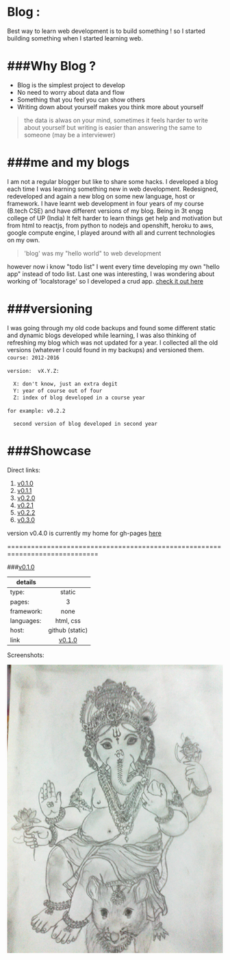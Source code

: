 Blog :
======================================================================
Best way to learn web development is to build something !
so I started building something when I started learning web.

###Why Blog ?
======================================================================
  * Blog is the simplest project to develop 
  * No need to worry about data and flow 
  * Something that you feel you can show others
  * Writing down about yourself makes you think more about yourself
  
>the data is alwas on your mind, sometimes it feels harder to write about yourself but writing is easier than answering the same to someone (may be a interviewer)

###me and my blogs
========================================================================
  I am not a regular blogger but like to share some hacks.
  I developed a blog each time I was learning something new in web development.
  Redesigned, redeveloped and again a new blog on some new language, host or framework.
  I have learnt web development in four years of my course (B.tech CSE) and have different versions of my blog.
  Being in 3t engg college of UP (India) It felt harder to learn things get help and motivation but from html to reactjs, from python to nodejs
  and openshift, heroku to aws, google compute engine, I played around with all and current technologies on my own.

>'blog' was my "hello world" to web development

  however now i know "todo list"
  I went every time developing my own "hello app" instead of todo list.
  Last one was interesting, I was wondering about working of 'localstorage' so I developed a crud app. [check it out here](http://satyamyadav.github.io/len-den/)
  
###versioning
===========================================================================
  I was going through my old code backups and found some different static and dynamic blogs developed while learning, I was also thinking 
  of refreshing my  blog which was not updated for a year. I collected all the old versions (whatever I could found in my backups) and versioned them.
  `course: 2012-2016`
  
  `version:  vX.Y.Z:`
  
      X: don't know, just an extra degit
      Y: year of course out of four
      Z: index of blog developed in a course year
  
  `for example: v0.2.2`
      
      second version of blog developed in second year
  
###Showcase
==========================================================================
  
Direct links:
  
  1. [v0.1.0](http://satyamyadav.github.io/blog/v0.1.0)
  2. [v0.1.1](http://satyamyadav.github.io/blog/v0.1.1)
  3. [v0.2.0](http://satyamyadav.github.io/blog/v0.2.0)
  4. [v0.2.1](http://satyamyadav.github.io/blog/v0.2.1)
  5. [v0.2.2](http://satyamyadav.github.io/blog/v0.2.2)
  6. [v0.3.0](http://satyamyadav.github.io/blog/v0.3.0)
    
version v0.4.0 is currently my home for gh-pages [here](http://satyamyadav.github.io)  

=============================================================================

###[v0.1.0](http://satyamyadav.github.io/blog/v0.1.0)

|details        |               |
|---------------|:-------------:|
| type:         |  static       |
| pages:        | 3             |
| framework:    | none          |
| languages:    | html, css     |  
| host:         | github (static)|
| link          | [v0.1.0][url-010]|

Screenshots:
  
![Alt text][img-010]

[img-010]: v0.1.0/mypic/mypic1.jpg
[url-010]: http://satyamyadav.github.io/blog/v0.1.0  

